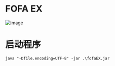 # FOFA EX

![image](https://github.com/10cks/fofaEX/assets/47177550/a0ff2910-e3eb-4b2c-abdc-7c9d967a3407)


# 启动程序

`java "-Dfile.encoding=UTF-8" -jar .\fofaEX.jar`
